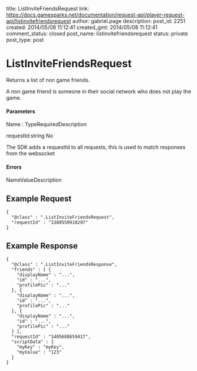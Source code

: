 title: ListInviteFriendsRequest
link: https://docs.gamesparks.net/documentation/request-api/player-request-api/listinvitefriendsrequest
author: gabriel.page
description: 
post_id: 2251
created: 2014/05/08 11:12:41
created_gmt: 2014/05/08 11:12:41
comment_status: closed
post_name: listinvitefriendsrequest
status: private
post_type: post

<!--Returns a list of non game friends. -->

# ListInviteFriendsRequest

Returns a list of non game friends.

A non game friend is someone in their social network who does not play the game.

#### Parameters

Name : TypeRequiredDescription

requestId:string
No

The SDK adds a requestId to all requests, this is used to match responses from the websocket

#### Errors

NameValueDescription   


## Example Request
    
    
    {
      "@class" : ".ListInviteFriendsRequest",
      "requestId" : "1380550918297"
    }

## Example Response
    
    
    {
      "@class" : ".ListInviteFriendsResponse",
      "friends" : [ {
        "displayName" : "...",
        "id" : "...",
        "profilePic" : "..."
      }, {
        "displayName" : "...",
        "id" : "...",
        "profilePic" : "..."
      }, {
        "displayName" : "...",
        "id" : "...",
        "profilePic" : "..."
      } ],
      "requestId" : "1405688659417",
      "scriptData" : {
        "myKey" : "myKey",
        "myValue" : "123"
      }
    }